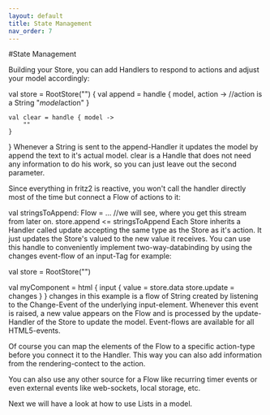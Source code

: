 ```yaml
---
layout: default
title: State Management
nav_order: 7
---
```

#State Management

Building your Store, you can add Handlers to respond to actions and adjust your model accordingly:

val store = RootStore<String>("") {
    val append = handle<String> { model, action -> //action is a String
        "$model$action"
    }

    val clear = handle { model ->
        ""
    }
}
Whenever a String is sent to the append-Handler it updates the model by append the text to it's actual model. clear is a Handle that does not need any information to do his work, so you can just leave out the second parameter.

Since everything in fritz2 is reactive, you won't call the handler directly most of the time but connect a Flow of actions to it:

val stringsToAppend: Flow<String> = ... //we will see, where you get this stream from later on.
store.append <= stringsToAppend
Each Store inherits a Handler called update accepting the same type as the Store as it's action. It just updates the Store's valued to the new value it receives. You can use this handle to conveniently implement two-way-databinding by using the changes event-flow of an input-Tag for example:

val store = RootStore<String>("")

val myComponent = html {
    input {
        value = store.data
        store.update = changes
    }
}
changes in this example is a flow of String created by listening to the Change-Event of the underlying input-element. Whenever this event is raised, a new value appears on the Flow and is processed by the update-Handler of the Store to update the model. Event-flows are available for all HTML5-events.

Of course you can map the elements of the Flow to a specific action-type before you connect it to the Handler. This way you can also add information from the rendering-contect to the action.

You can also use any other source for a Flow like recurring timer events or even external events like web-sockets, local storage, etc.

Next we will have a look at how to use Lists in a model.